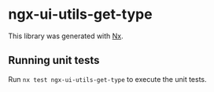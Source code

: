 # ngx-ui-utils-get-type

This library was generated with [Nx](https://nx.dev).

## Running unit tests

Run `nx test ngx-ui-utils-get-type` to execute the unit tests.
